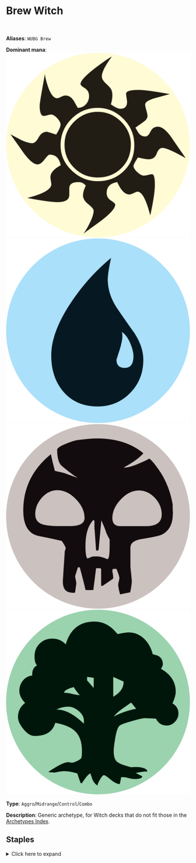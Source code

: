 <!-- This page is automatically generated by Myr: do not update it manually. -->
<!-- Changes directly applied here will be lost. -->
<!-- If you plan to update this page, please update the template at https://github.com/Pauperformance/pauperformance-bot -->
<!-- Templates can be found under pauperformance-bot/resources/templates/ -->
# Brew Witch
<br/>

**Aliases**: `WUBG Brew`


**Dominant mana**: <img src="../resources/images/mana/W.png" class="dominant-mana-icon"/> <img src="../resources/images/mana/U.png" class="dominant-mana-icon"/> <img src="../resources/images/mana/B.png" class="dominant-mana-icon"/> <img src="../resources/images/mana/G.png" class="dominant-mana-icon"/>

**Type**: `Aggro`/`Midrange`/`Control`/`Combo`

**Description**: 
Generic archetype, for Witch decks that do not fit those in the [Archetypes Index](../../pages/archetypes_index.html).


## **Staples**

<details>
  <summary>Click here to expand</summary>
<a href="https://scryfall.com/card/clb/113/arms-of-hadar"><img src="https://cards.scryfall.io/normal/front/d/b/db1fd431-8f6d-4ca5-bc0c-53881c500da1.jpg" class="archetype-card rounded-image"/></a>
<a href="https://scryfall.com/card/clu/230/azorius-guildgate"><img src="https://cards.scryfall.io/normal/front/8/c/8cb848a4-15d4-4dbb-9030-1d03c9ea0cc1.jpg" class="archetype-card rounded-image"/></a>
<a href="https://scryfall.com/card/clb/346/basilisk-gate"><img src="https://cards.scryfall.io/normal/front/4/a/4a306025-d429-4006-b7ed-bdb287e83f57.jpg" class="archetype-card rounded-image"/></a>
<a href="https://scryfall.com/card/a25/43/blue-elemental-blast"><img src="https://cards.scryfall.io/normal/front/2/f/2f51f88f-f662-4572-a371-9a77718ed079.jpg" class="archetype-card rounded-image"/></a>
<a href="https://scryfall.com/card/mkc/96/brainstorm"><img src="https://cards.scryfall.io/normal/front/8/4/84479779-d570-4eee-9982-f6e918b4d75b.jpg" class="archetype-card rounded-image"/></a>
<a href="https://scryfall.com/card/8ed/11/circle-of-protection:-blue"><img src="https://cards.scryfall.io/normal/front/5/c/5ced2118-dfb3-4f29-ad6b-454c0a8a094b.jpg" class="archetype-card rounded-image"/></a>
<a href="https://scryfall.com/card/clb/349/citadel-gate"><img src="https://cards.scryfall.io/normal/front/c/0/c0e6f002-9a10-49a1-8604-2b8ff57732dd.jpg" class="archetype-card rounded-image"/></a>
<a href="https://scryfall.com/card/rvr/172/coiling-oracle"><img src="https://cards.scryfall.io/normal/front/5/5/559ff1b1-018c-4e08-9531-8af20af47d05.jpg" class="archetype-card rounded-image"/></a>
<a href="https://scryfall.com/card/cmm/81/counterspell"><img src="https://cards.scryfall.io/normal/front/8/4/8493131c-0a7b-4be6-a8a2-0b425f4f67fb.jpg" class="archetype-card rounded-image"/></a>
<a href="https://scryfall.com/card/inv/11/crimson-acolyte"><img src="https://cards.scryfall.io/normal/front/c/1/c1718028-3009-4bdd-9f6f-59c17edd1344.jpg" class="archetype-card rounded-image"/></a>
<a href="https://scryfall.com/card/clb/15/dawnbringer-cleric"><img src="https://cards.scryfall.io/normal/front/2/0/201f06ef-c180-4ce3-afaf-bec3b14c0222.jpg" class="archetype-card rounded-image"/></a>
<a href="https://scryfall.com/card/dmu/17/destroy-evil"><img src="https://cards.scryfall.io/normal/front/4/f/4f7862ef-2c8d-4d28-9e50-7cc41861f245.jpg" class="archetype-card rounded-image"/></a>
<a href="https://scryfall.com/card/bfz/76/dispel"><img src="https://cards.scryfall.io/normal/front/b/c/bceab6b3-6b64-4964-a501-ce806a6c13ad.jpg" class="archetype-card rounded-image"/></a>
<a href="https://scryfall.com/card/me4/11/dust-to-dust"><img src="https://cards.scryfall.io/normal/front/d/f/dff1ee4e-cba1-4d2d-94fb-e3068d807cac.jpg" class="archetype-card rounded-image"/></a>
<a href="https://scryfall.com/card/mh1/7/ephemerate"><img src="https://cards.scryfall.io/normal/front/2/d/2da5f3f8-5eef-498f-ba2c-2f3fbc3745aa.jpg" class="archetype-card rounded-image"/></a>
<a href="https://scryfall.com/card/khm/257/glacial-floodplain"><img src="https://cards.scryfall.io/normal/front/9/d/9de5fadd-4559-479f-b45d-abe792f0f6e5.jpg" class="archetype-card rounded-image"/></a>
<a href="https://scryfall.com/card/dis/10/guardian-of-the-guildpact"><img src="https://cards.scryfall.io/normal/front/c/8/c8dd004b-01e4-4fe1-a164-9f2ea8d7d88e.jpg" class="archetype-card rounded-image"/></a>
<a href="https://scryfall.com/card/snc/18/inspiring-overseer"><img src="https://c1.scryfall.com/file/scryfall-cards/normal/front/3/5/35d9da1d-8678-4252-b0f8-9960795642f0.jpg" class="archetype-card rounded-image"/></a>
<a href="https://scryfall.com/card/cmd/17/journey-to-nowhere"><img src="https://cards.scryfall.io/normal/front/4/6/4686b51c-e02b-48c1-bafe-e8d08a5407b9.jpg" class="archetype-card rounded-image"/></a>
<a href="https://scryfall.com/card/ltr/60/l%C3%B3rien-revealed"><img src="https://cards.scryfall.io/normal/front/0/c/0ce44270-a684-4489-9077-521456e6dfaa.jpg" class="archetype-card rounded-image"/></a>
<a href="https://scryfall.com/card/clb/356/manor-gate"><img src="https://cards.scryfall.io/normal/front/7/9/793d4978-9e00-453d-8dc2-6d51ad6c26b7.jpg" class="archetype-card rounded-image"/></a>
<a href="https://scryfall.com/card/mkc/111/mulldrifter"><img src="https://cards.scryfall.io/normal/front/e/b/eb6d8d1c-8d23-4273-9c9b-f3b71eb0e105.jpg" class="archetype-card rounded-image"/></a>
<a href="https://scryfall.com/card/c21/202/pulse-of-murasa"><img src="https://cards.scryfall.io/normal/front/a/4/a4b9f8f4-d704-4f16-8495-cf8185285859.jpg" class="archetype-card rounded-image"/></a>
<a href="https://scryfall.com/card/akh/27/sacred-cat"><img src="https://cards.scryfall.io/normal/front/0/8/08891c78-13c1-4d84-aa9c-78346b3b7d18.jpg" class="archetype-card rounded-image"/></a>
<a href="https://scryfall.com/card/clb/359/sea-gate"><img src="https://cards.scryfall.io/normal/front/d/9/d97f31e1-bcaf-4316-a2de-49e2cf7566ec.jpg" class="archetype-card rounded-image"/></a>
<a href="https://scryfall.com/card/khc/43/sea-gate-oracle"><img src="https://cards.scryfall.io/normal/front/4/9/498743ce-0ca5-488a-ae5e-d348b274bf3b.jpg" class="archetype-card rounded-image"/></a>
<a href="https://scryfall.com/card/clu/245/selesnya-guildgate"><img src="https://cards.scryfall.io/normal/front/b/4/b48471b4-fb3f-4910-b2d0-5c08cfd44f51.jpg" class="archetype-card rounded-image"/></a>
<a href="https://scryfall.com/card/khm/278/snow-covered-island"><img src="https://c1.scryfall.com/file/scryfall-cards/normal/front/3/b/3bfa5ebc-5623-4eec-89ea-dc187489ee4a.jpg" class="archetype-card rounded-image"/></a>
<a href="https://scryfall.com/card/vma/237/tangle"><img src="https://cards.scryfall.io/normal/front/6/3/635ca3c1-d544-44fc-a178-3bfe4fe69551.jpg" class="archetype-card rounded-image"/></a>
<a href="https://scryfall.com/card/dmu/258/tangled-islet"><img src="https://cards.scryfall.io/normal/front/4/a/4a325fb4-fe71-47f1-9a2f-05b8cfe88fe6.jpg" class="archetype-card rounded-image"/></a>
</details><br/>










